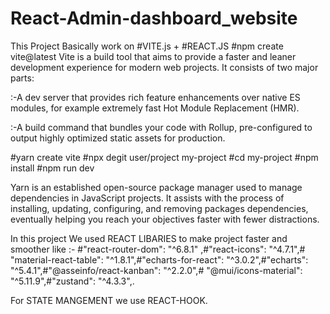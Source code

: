 # React-Admin-dashboard_website
This Project Basically work on #VITE.js + #REACT.JS
#npm create vite@latest
Vite is a build tool that aims to provide a faster and leaner development experience for modern web projects. It consists of two major parts:

:-A dev server that provides rich feature enhancements over native ES modules, for example extremely fast Hot Module Replacement (HMR).

:-A build command that bundles your code with Rollup, pre-configured to output highly optimized static assets for production.

#yarn create vite
#npx degit user/project my-project
#cd my-project
#npm install
#npm run dev

Yarn is an established open-source package manager used to manage dependencies in JavaScript projects. It assists with the process of installing, updating, configuring, and removing packages dependencies, eventually helping you reach your objectives faster with fewer distractions.

In this project We used REACT LIBARIES to make project faster and smoother like :- #"react-router-dom": "^6.8.1" ,#"react-icons": "^4.7.1",# "material-react-table": "^1.8.1",#"echarts-for-react": "^3.0.2",#"echarts": "^5.4.1",#"@asseinfo/react-kanban": "^2.2.0",# "@mui/icons-material": "^5.11.9",#"zustand": "^4.3.3",.

For STATE MANGEMENT we use REACT-HOOK.

